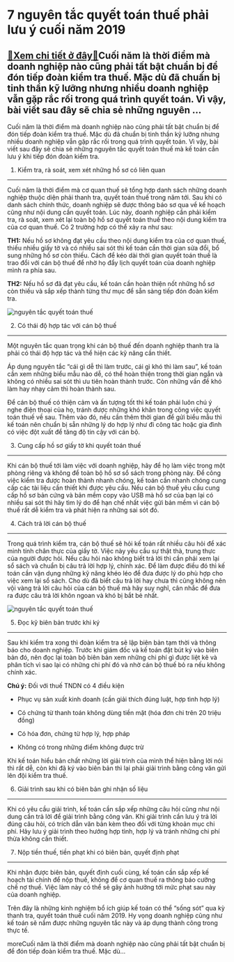 7 nguyên tắc quyết toán thuế phải lưu ý cuối năm 2019
=====================================================

[:gift:Xem chi tiết ở đây:gift:](https://hddtvn.com/7-nguyen-tac-quyet-toan-thue-phai-luu-y-cuoi-nam-2019/)Cuối năm là thời điểm mà doanh nghiệp nào cũng phải tất bật chuẩn bị để đón tiếp đoàn kiểm tra thuế. Mặc dù đã chuẩn bị tinh thần kỹ lưỡng nhưng nhiều doanh nghiệp vẫn gặp rắc rối trong quá trình quyết toán. Vì vậy, bài viết sau đây sẽ chia sẻ những nguyên …
------------------------------------------------------------------------------------------------------------------------------------------------------------------------------------------------------------------------------------------------------------------

Cuối năm là thời điểm mà doanh nghiệp nào cũng phải tất bật chuẩn bị để đón tiếp đoàn kiểm tra thuế. Mặc dù đã chuẩn bị tinh thần kỹ lưỡng nhưng nhiều doanh nghiệp vẫn gặp rắc rối trong quá trình quyết toán. Vì vậy, bài viết sau đây sẽ chia sẻ những nguyên tắc quyết toán thuế mà kế toán cần lưu ý khi tiếp đón đoàn kiểm tra.


1. Kiểm tra, rà soát, xem xét những hồ sơ có liên quan
------------------------------------------------------


Cuối năm là thời điểm mà cơ quan thuế sẽ tổng hợp danh sách những doanh nghiệp thuộc diện phải thanh tra, quyết toán thuế trong năm tới. Sau khi có danh sách chính thức, doanh nghiệp sẽ được thông báo sơ qua về kế hoạch cũng như nội dung cần quyết toán. Lúc này, doanh nghiệp cần phải kiểm tra, rà soát, xem xét lại toàn bộ hồ sơ quyết toán thuế theo nội dung kiểm tra của cơ quan thuế. Có 2 trường hợp có thể xảy ra như sau:


**TH1:** Nếu hồ sơ không đạt yêu cầu theo nội dung kiểm tra của cơ quan thuế, thiếu nhiều giấy tờ và có nhiều sai sót thì kế toán cần thời gian sửa đổi, bổ sung những hồ sơ còn thiếu. Cách để kéo dài thời gian quyết toán thuế là trao đổi với cán bộ thuế để nhờ họ đẩy lịch quyết toán của doanh nghiệp mình ra phía sau.


**TH2:** Nếu hồ sơ đã đạt yêu cầu, kế toán cần hoàn thiện nốt những hồ sơ còn thiếu và sắp xếp thành từng thư mục để sẵn sàng tiếp đón đoàn kiểm tra.


![nguyên tắc quyết toán thuế ](https://hddtvn.com/wp-content/uploads/2021/01/qtt.jpg)


2. Có thái độ hợp tác với cán bộ thuế
-------------------------------------


Một nguyên tắc quan trọng khi cán bộ thuế đến doanh nghiệp thanh tra là phải có thái độ hợp tác và thể hiện các kỹ năng cần thiết.


Áp dụng nguyên tắc “cái gì dễ thì làm trước, cái gì khó thì làm sau”, kế toán cần xem những biểu mẫu nào dễ, có thể hoàn thiện trong thời gian ngắn và không có nhiều sai sót thì ưu tiên hoàn thành trước. Còn những vấn đề khó làm hay nhạy cảm thì hoàn thành sau.


Để cán bộ thuế có thiện cảm và ấn tượng tốt thì kế toán phải luôn chú ý nghe điện thoại của họ, tránh được những khó khăn trong công việc quyết toán thuế về sau. Thêm vào đó, nếu cần thêm thời gian để gửi biểu mẫu thì kế toán nên chuẩn bị sẵn những lý do hợp lý như đi công tác hoặc gia đình có việc đột xuất để tăng độ tin cậy với cán bộ.


3. Cung cấp hồ sơ giấy tờ khi quyết toán thuế
---------------------------------------------


Khi cán bộ thuế tới làm việc với doanh nghiệp, hãy để họ làm việc trong một phòng riêng và không để toàn bộ hồ sơ sổ sách trong phòng này. Để công việc kiểm tra được hoàn thành nhanh chóng, kế toán cần nhanh chóng cung cấp các tài liệu cần thiết khi được yêu cầu. Nếu cán bộ thuế yêu cầu cung cấp hồ sơ bản cứng và bản mềm copy vào USB mà hồ sơ của bạn lại có nhiều sai sót thì hãy tìm lý do để hạn chế nhất việc gửi bản mềm vì cán bộ thuế rất dễ kiểm tra và phát hiện ra những sai sót đó.


4. Cách trả lời cán bộ thuế
---------------------------


Trong quá trình kiểm tra, cán bộ thuế sẽ hỏi kế toán rất nhiều câu hỏi để xác minh tính chân thực của giấy tờ. Việc này yêu cầu sự thật thà, trung thực của người được hỏi. Nếu câu hỏi nào không biết trả lời thì cần phải xem lại sổ sách và chuẩn bị câu trả lời hợp lý, chính xác. Để làm được điều đó thì kế toán cần vận dụng những kỹ năng khéo léo để đưa được lý do phù hợp cho việc xem lại sổ sách. Cho dù đã biết câu trả lời hay chưa thì cũng không nên vội vàng trả lời câu hỏi của cán bộ thuế mà hãy suy nghĩ, cân nhắc để đưa ra được câu trả lời khôn ngoan và khó bị bắt bẻ nhất.


![nguyên tắc quyết toán thuế ](https://hddtvn.com/wp-content/uploads/2021/01/qtt2.jpg)


5. Đọc kỹ biên bản trước khi ký
-------------------------------


Sau khi kiểm tra xong thì đoàn kiểm tra sẽ lập biên bản tạm thời và thông báo cho doanh nghiệp. Trước khi giám đốc và kế toán đặt bút ký vào biên bản đó, nên đọc lại toàn bộ biên bản xem những chi phí gì được liệt kê và phân tích vì sao lại có những chi phí đó và nhờ cán bộ thuế bỏ ra nếu không chính xác.


**Chú ý:** Đối với thuế TNDN có 4 điều kiện




* Phục vụ sản xuất kinh doanh (cần giải thích đúng luật, hợp tình hợp lý)

* Có chứng từ thanh toán không dùng tiền mặt (hóa đơn chi trên 20 triệu đồng)

* Có hóa đơn, chứng từ hợp lý, hợp pháp

* Không có trong những điểm không được trừ



Khi kế toán hiểu bản chất những lời giải trình của mình thể hiện bằng lời nói thì rất dễ, còn khi đã ký vào biên bản thì lại phải giải trình bằng công văn gửi lên đội kiểm tra thuế.


6. Giải trình sau khi có biên bản ghi nhận số liệu
--------------------------------------------------


Khi có yêu cầu giải trình, kế toán cần sắp xếp những câu hỏi cũng như nội dung cần trả lời để giải trình bằng công văn. Khi giải trình cần lưu ý trả lời đúng câu hỏi, có trích dẫn văn bản kèm theo đối với từng khoản mục chi phí. Hãy lưu ý giải trình theo hướng hợp tình, hợp lý và tránh những chi phí thừa không cần thiết.


7. Nộp tiền thuế, tiền phạt khi có biên bản, quyết định phạt
------------------------------------------------------------


Khi nhận được biên bản, quyết định cuối cùng, kế toán cần sắp xếp kế hoạch tài chính để nộp thuế, không để cơ quan thuế ra thông báo cưỡng chế nợ thuế. Việc làm này có thể sẽ gây ảnh hưởng tới mức phạt sau này của doanh nghiệp.


Trên đây là những kinh nghiệm bổ ích giúp kế toán có thể “sống sót” qua kỳ thanh tra, quyết toán thuế cuối năm 2019. Hy vọng doanh nghiệp cũng như kế toán sẽ nắm được những nguyên tắc này và áp dụng thành công trong thực tế.


moreCuối năm là thời điểm mà doanh nghiệp nào cũng phải tất bật chuẩn bị để đón tiếp đoàn kiểm tra thuế. Mặc dù…

